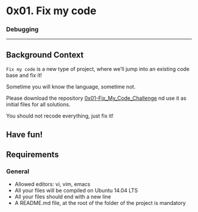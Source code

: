 # 0x01. Fix my code
### Debugging
---
## Background Context
```Fix my code```  is a new type of project, where we’ll jump into an existing code base and fix it!

Sometime you will know the language, sometime not.

Please download the repository [0x01-Fix_My_Code_Challenge](https://intranet.alxswe.com/rltoken/H1D38vm3qtejhlFTuoxUrA) nd use it as initial files for all solutions.

You should not recode everything, just fix it!

Have fun!
---

## Requirements
### General
* Allowed editors: vi, vim, emacs
* All your files will be compiled on Ubuntu 14.04 LTS
* All your files should end with a new line
* A README.md file, at the root of the folder of the project is mandatory
 
